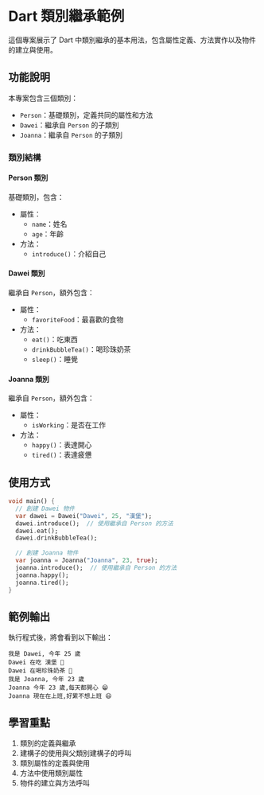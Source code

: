 # Dart 類別繼承範例

這個專案展示了 Dart 中類別繼承的基本用法，包含屬性定義、方法實作以及物件的建立與使用。

## 功能說明

本專案包含三個類別：
- `Person`：基礎類別，定義共同的屬性和方法
- `Dawei`：繼承自 `Person` 的子類別
- `Joanna`：繼承自 `Person` 的子類別

### 類別結構

#### Person 類別
基礎類別，包含：
- 屬性：
  - `name`：姓名
  - `age`：年齡
- 方法：
  - `introduce()`：介紹自己

#### Dawei 類別
繼承自 `Person`，額外包含：
- 屬性：
  - `favoriteFood`：最喜歡的食物
- 方法：
  - `eat()`：吃東西
  - `drinkBubbleTea()`：喝珍珠奶茶
  - `sleep()`：睡覺

#### Joanna 類別
繼承自 `Person`，額外包含：
- 屬性：
  - `isWorking`：是否在工作
- 方法：
  - `happy()`：表達開心
  - `tired()`：表達疲憊

## 使用方式

```dart
void main() {
  // 創建 Dawei 物件
  var dawei = Dawei("Dawei", 25, "漢堡");
  dawei.introduce();  // 使用繼承自 Person 的方法
  dawei.eat();
  dawei.drinkBubbleTea();
  
  // 創建 Joanna 物件
  var joanna = Joanna("Joanna", 23, true);
  joanna.introduce();  // 使用繼承自 Person 的方法
  joanna.happy();
  joanna.tired();
}
```

## 範例輸出

執行程式後，將會看到以下輸出：
```
我是 Dawei, 今年 25 歲
Dawei 在吃 漢堡 🥣
Dawei 在喝珍珠奶茶 🧋
我是 Joanna, 今年 23 歲
Joanna 今年 23 歲,每天都開心 😁
Joanna 現在在上班,好累不想上班 😄
```

## 學習重點
1. 類別的定義與繼承
2. 建構子的使用與父類別建構子的呼叫
3. 類別屬性的定義與使用
4. 方法中使用類別屬性
5. 物件的建立與方法呼叫
